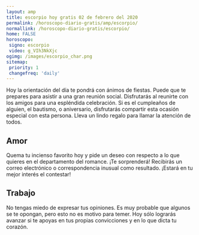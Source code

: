 ```yaml
---
layout: amp
title: escorpio hoy gratis 02 de febrero del 2020 
permalink: /horoscopo-diario-gratis/amp/escorpio/
normallink: /horoscopo-diario-gratis/escorpio/
home: FALSE
horoscopo:
 signo: escorpio
 video: g_VIh3NkXjc
ogimg: /images/escorpio_char.png
sitemap:
 priority: 1
 changefreq: 'daily'
---
```



Hoy la orientación del día te pondrá con ánimos de fiestas. Puede que te prepares para asistir a una gran reunión social. Disfrutarás al reunirte con los amigos para una espléndida celebración. Si es el cumpleaños de alguien, el bautismo, o aniversario, disfrutarás compartir esta ocasión especial con esta persona. Lleva un lindo regalo para llamar la atención de todos.

## Amor

Quema tu incienso favorito hoy y pide un deseo con respecto a lo que quieres en el departamento del romance. ¡Te sorprenderá! Recibirás un correo electrónico o correspondencia inusual como resultado. ¡Estará en tu mejor interés el contestar!

## Trabajo

No tengas miedo de expresar tus opiniones. Es muy probable que algunos se te opongan, pero esto no es motivo para temer. Hoy sólo lograrás avanzar si te apoyas en tus propias convicciones y en lo que dicta tu corazón.